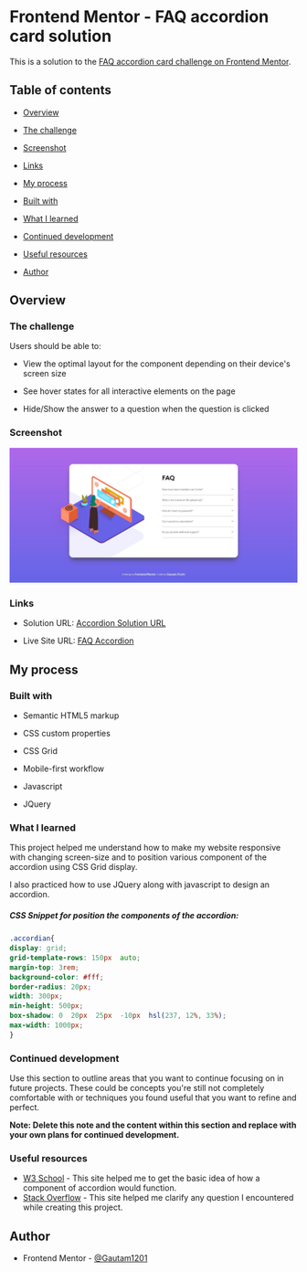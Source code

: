 # Frontend Mentor - FAQ accordion card solution

  

This is a solution to the [FAQ accordion card challenge on Frontend Mentor](https://www.frontendmentor.io/challenges/faq-accordion-card-XlyjD0Oam). 
  
## Table of contents

  
-  [Overview](#overview)

-  [The challenge](#the-challenge)

-  [Screenshot](#screenshot)

-  [Links](#links)

-  [My process](#my-process)

-  [Built with](#built-with)

-  [What I learned](#what-i-learned)

-  [Continued development](#continued-development)

-  [Useful resources](#useful-resources)

-  [Author](#author)

  

## Overview

  

### The challenge

  

Users should be able to:

  

- View the optimal layout for the component depending on their device's screen size

- See hover states for all interactive elements on the page

- Hide/Show the answer to a question when the question is clicked


### Screenshot  

![Screenshot](./Screenshot.jpg)


### Links  

- Solution URL: [Accordion Solution URL](https://www.frontendmentor.io/solutions/faqaccordioncard-using-css-grid-js-and-jquery-RkUAoejNI)

- Live Site URL: [FAQ Accordion](https://faq-accordion-card-1206.netlify.app/)

  

## My process

  

### Built with

  

- Semantic HTML5 markup

- CSS custom properties

- CSS Grid

- Mobile-first workflow

- Javascript

- JQuery


### What I learned

  

This project helped me understand how to make my website responsive with changing screen-size and to position various component of the accordion using CSS Grid display.

I also practiced how to use JQuery along with javascript to design an accordion.

##### CSS Snippet for position the components of the accordion:
```css
.accordian{
display: grid;
grid-template-rows: 150px  auto;
margin-top: 3rem;
background-color: #fff;
border-radius: 20px;
width: 300px;
min-height: 500px;
box-shadow: 0  20px  25px  -10px  hsl(237, 12%, 33%);
max-width: 1000px;
}

```

  

### Continued development

  

Use this section to outline areas that you want to continue focusing on in future projects. These could be concepts you're still not completely comfortable with or techniques you found useful that you want to refine and perfect.

  

**Note: Delete this note and the content within this section and replace with your own plans for continued development.**

  

### Useful resources

  

-  [W3 School](https://www.w3schools.com/w3css/w3css_accordions.asp) - This site helped me to get the basic idea of how a component of accordion would function.
-  [Stack Overflow](https://stackoverflow.com/) - This site helped me clarify any question I encountered while creating this project.

## Author

- Frontend Mentor - [@Gautam1201](https://www.frontendmentor.io/profile/Gautam1201)
